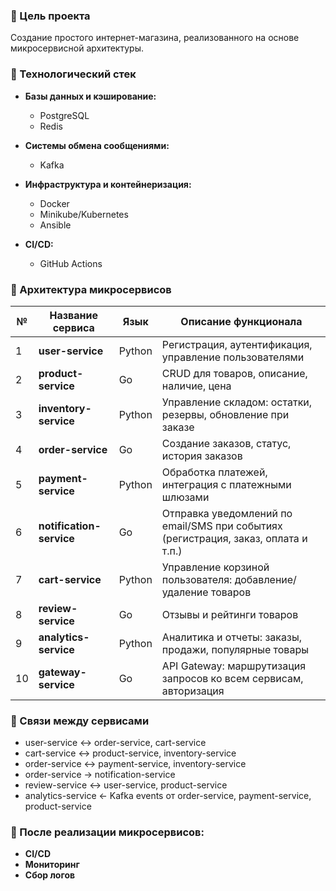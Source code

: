 ### 🎯 Цель проекта
Создание простого интернет-магазина,
реализованного на основе микросервисной архитектуры.

### 🧰 Технологический стек
- <b>Базы данных и кэширование:</b>
    - PostgreSQL
    - Redis

- <b>Системы обмена сообщениями:</b>
    - Kafka

- <b>Инфраструктура и контейнеризация:</b>
    - Docker
    - Minikube/Kubernetes
    - Ansible

- <b>CI/CD:</b>
    - GitHub Actions

### 🔧 Архитектура микросервисов
| №  | Название сервиса         | Язык   | Описание функционала                                                               |
| -- | ------------------------ | ------ | ---------------------------------------------------------------------------------- |
| 1  | **user-service**         | Python | Регистрация, аутентификация, управление пользователями                             |
| 2  | **product-service**      | Go     | CRUD для товаров, описание, наличие, цена                                          |
| 3  | **inventory-service**    | Python | Управление складом: остатки, резервы, обновление при заказе                        |
| 4  | **order-service**        | Go     | Создание заказов, статус, история заказов                                          |
| 5  | **payment-service**      | Python | Обработка платежей, интеграция с платежными шлюзами                                |
| 6  | **notification-service** | Go     | Отправка уведомлений по email/SMS при событиях (регистрация, заказ, оплата и т.п.) |
| 7  | **cart-service**         | Python | Управление корзиной пользователя: добавление/удаление товаров                      |
| 8  | **review-service**       | Go     | Отзывы и рейтинги товаров                                                          |
| 9  | **analytics-service**    | Python | Аналитика и отчеты: заказы, продажи, популярные товары                             |
| 10 | **gateway-service**      | Go     | API Gateway: маршрутизация запросов ко всем сервисам, авторизация                  |


### 🔁 Связи между сервисами
- user-service ↔ order-service, cart-service
- cart-service ↔ product-service, inventory-service
- order-service ↔ payment-service, inventory-service
- order-service → notification-service
- review-service ↔ user-service, product-service
- analytics-service ← Kafka events от order-service, payment-service, product-service

### 🚧 После реализации микросервисов:
- <b>CI/CD</b>
- <b>Мониторинг</b>
- <b>Сбор логов</b>
